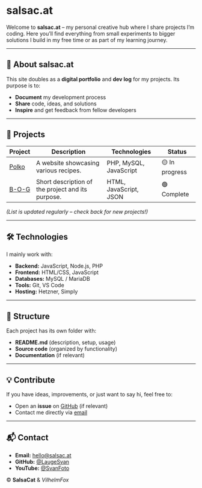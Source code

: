 # salsac.at

Welcome to **salsac.at** – my personal creative hub where I share projects I’m coding. Here you’ll find everything from small experiments to bigger solutions I build in my free time or as part of my learning journey.

---

## 📌 About salsac.at

This site doubles as a **digital portfolio** and **dev log** for my projects. Its purpose is to:  
- **Document** my development process  
- **Share** code, ideas, and solutions  
- **Inspire** and get feedback from fellow developers  

---

## 🚀 Projects

| Project | Description | Technologies | Status |
|---------|-------------|-------------|--------|
| [Polko](http://polko.svan-nielsen.dk) | A website showcasing various recipes. | PHP, MySQL, JavaScript | 🟡 In progress |
| [B-O-G](http://bog.svan-nielsen.dk) | Short description of the project and its purpose. | HTML, JavaScript, JSON | 🟢 Complete |

*(List is updated regularly – check back for new projects!)*

---

## 🛠 Technologies

I mainly work with:  
- **Backend:** JavaScript, Node.js, PHP  
- **Frontend:** HTML/CSS, JavaScript  
- **Databases:** MySQL / MariaDB  
- **Tools:** Git, VS Code  
- **Hosting:** Hetzner, Simply  

---

## 📂 Structure

Each project has its own folder with:  
- **README.md** (description, setup, usage)  
- **Source code** (organized by functionality)  
- **Documentation** (if relevant)  

---

## 💡 Contribute

If you have ideas, improvements, or just want to say hi, feel free to:  
- Open an **issue** on [GitHub](https://github.com/LaugeSvan/HomeSite) (if relevant)  
- Contact me directly via [email](mailto:hello@salsac.at)

---

## 📬 Contact

- **Email:** [hello@salsac.at](mailto:hello@salsac.at)  
- **GitHub:** [@LaugeSvan](https://github.com/LaugeSvan)  
- **YouTube:** [@SvanFoto](https://youtube.com/@SvanFoto)  

© **SalsaCat** & *VilhelmFox*